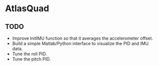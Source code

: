 # AtlasQuad

## TODO
* Improve InitIMU function so that it averages the accelerometer offset.
* Build a simple Matlab/Python interface to visualize the PID and IMU data.
* Tune the roll PID.
* Tune the pitch PID.
